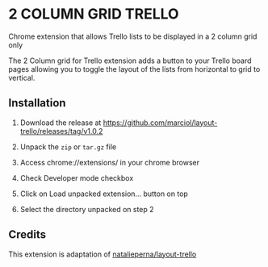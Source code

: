 2 COLUMN GRID TRELLO
=======================

Chrome extension that allows Trello lists to be displayed in a 2 column grid only

The 2 Column grid for Trello extension adds a button to your Trello board pages allowing you to toggle the layout of the lists from horizontal to grid to vertical.

Installation
------------

1. Download the release at https://github.com/marciol/layout-trello/releases/tag/v1.0.2
  
2. Unpack the ```zip``` or ```tar.gz``` file
  
3. Access chrome://extensions/ in your chrome browser
  
4. Check Developer mode checkbox
  
5. Click on Load unpacked extension... button on top
  
6. Select the directory unpacked on step 2
  
Credits
-------
  This extension is adaptation of [natalieperna/layout-trello](https://github.com/natalieperna/layout-trello)
